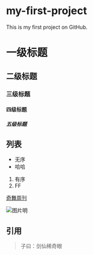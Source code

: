 # my-first-project
This is my first project on GitHub.

# 一级标题
## 二级标题
### 三级标题
#### 四级标题
##### 五级标题

## 列表
- 无序
- 哈哈

1. 有序
2. FF

[奇舞周刊](https://weekly.75team.com/)

![图片明](https://p3-juejin.byteimg.com/tos-cn-i-k3u1fbpfcp/250ff6b2f4d6415aac83cb36f7780368~tplv-k3u1fbpfcp-zoom-in-crop-mark:1512:0:0:0.awebp)

## 引用
> 子曰：剑仙稀奇眼

